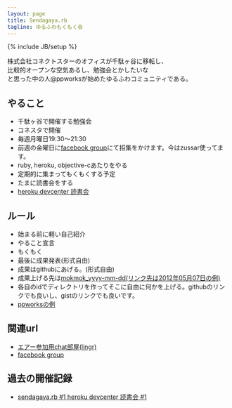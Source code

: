 ```yaml
---
layout: page
title: Sendagaya.rb
tagline: ゆるふわもくもく会
---
```

{% include JB/setup %}

株式会社コネクトスターのオフィスが千駄ヶ谷に移転し、<br />
比較的オープンな空気あるし、勉強会とかしたいな<br />
と思った中の人@ppworksが始めたゆるふわコミュニティである。

## やること
* 千駄ヶ谷で開催する勉強会
* コネスタで開催
* 毎週月曜日19:30〜21:30
* 前週の金曜日に[facebook group](https://www.facebook.com/groups/132324356892674/)にて招集をかけます。今はzussar使ってます。
* ruby, heroku, objective-cあたりをやる
* 定期的に集まってもくもくする予定
* たまに読書会をする
* [heroku devcenter 読書会](https://github.com/herokaijp/devcenter/wiki)

## ルール
* 始まる前に軽い自己紹介
* やること宣言
* もくもく
* 最後に成果発表(形式自由)
* 成果はgithubにあげる。(形式自由)
* 成果上げる先は[mokmok_yyyy-mm-dd(リンク先は2012年05月07日の例)](https://github.com/sendagayarb/mokmok_2012-05-07)
* 各自のidでディレクトリを作ってそこに自由に何かを上げる。githubのリンクでも良いし、gistのリンクでも良いです。
* [ppworksの例](https://github.com/sendagayarb/mokmok_2012-05-07/blob/master/ppworks/history.md)


## 関連url

* [エアー参加用chat部屋(lingr)](http://lingr.com/room/sendagayarb)
* [facebook group](https://www.facebook.com/groups/132324356892674/)

## 過去の開催記録

* [sendagaya.rb #1 heroku devcenter 読書会 #1](https://github.com/sendagayarb/sendagayarb.github.com/wiki/20120502-Heroku-Devcenter-Reading)

